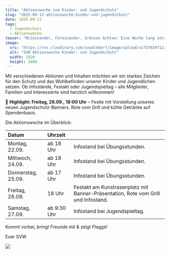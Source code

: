 ```yaml
---
title: "Aktionswoche zum Kinder- und Jugendschutz"
slug: "2025-09-13-aktionswoche-kinder-und-jugendschutz"
date: 2025-09-13
tags:
  - Jugendschutz
  - Aktionswoche
teaser: "Miteinander, Füreinander, Grenzen Achten: Eine Woche lang setzen wir im SVW klare Zeichen für den Schutz von Kindern und Jugendlichen."
image:
  src: "https://res.cloudinary.com/svwalddorf/image/upload/v1757839712/2025-09-13-banner-aktionswoche_mmxhbu.jpg"
  alt: "SVW Aktionswoche Kinder- und Jugendschutz"
  width: 1920
  height: 1080
---
```

Mit verschiedenen Aktionen und Inhalten möchten wir ein starkes Zeichen für den Schutz und das Wohlbefinden unserer Kinder und Jugendlichen setzen. Ob Infostände, Festakt oder Jugendspieltag – alle Mitglieder, Familien und Interessierte sind herzlich willkommen!

📣 **Highlight: Freitag, 26.09., 18:00 Uhr** – Festle mit Vorstellung unseres neuen Jugendschutz-Banners. Rote vom Grill und kühle Getränke auf Spendenbasis.

Die Aktionswoche im Überblick:

| Datum              | Uhrzeit     |                                                                                   |
|:-------------------|:------------|-----------------------------------------------------------------------------------|
| Montag, 22.09.     | ab 18 Uhr   | Infostand bei Übungsstunden.                                                      |
| Mittwoch, 24.09.   | ab 18 Uhr   | Infostand bei Übungsstunden.                                                      |
| Donnerstag, 25.09. | ab 17 Uhr   | Infostand bei Übungsstunden.                                                      |
| Freitag, 26.09.    | 18 Uhr      | Festakt am Kunstrasenplatz mit Banner-Präsentation, Rote vom Grill und Infostand. |
| Samstag, 27.09.    | ab 9:30 Uhr | Infostand bei Jugendspieltag.                                                     |

Kommt vorbei, bringt Freunde mit & zeigt Flagge!

Euer SVW

![](https://res.cloudinary.com/svwalddorf/image/upload/v1757840101/2025-09-13-flyer-aktionswoche_gqohge.png)
